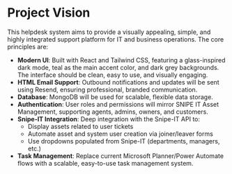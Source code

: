 # Project Vision

This helpdesk system aims to provide a visually appealing, simple, and highly integrated support platform for IT and business operations. The core principles are:

- **Modern UI**: Built with React and Tailwind CSS, featuring a glass-inspired dark mode, teal as the main accent color, and dark grey backgrounds. The interface should be clean, easy to use, and visually engaging.
- **HTML Email Support**: Outbound notifications and updates will be sent using Resend, ensuring professional, branded communication.
- **Database**: MongoDB will be used for scalable, flexible data storage.
- **Authentication**: User roles and permissions will mirror SNIPE IT Asset Management, supporting agents, admins, owners, and customers.
- **Snipe-IT Integration**: Deep integration with the Snipe-IT API to:
  - Display assets related to user tickets
  - Automate asset and system user creation via joiner/leaver forms
  - Use dropdowns populated from Snipe-IT (departments, managers, etc.)
- **Task Management**: Replace current Microsoft Planner/Power Automate flows with a scalable, easy-to-use task management system. 